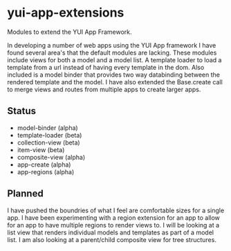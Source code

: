 yui-app-extensions
==================

Modules to extend the YUI App Framework.

In developing a number of web apps using the YUI App framework I have found several area's that the default modules are lacking. These modules include views for both a model and a model list. A template loader to load a template from a url instead of having every template in the dom. Also included is a model binder that provides two way databinding between the rendered template and the model. I have also extended the Base.create call to merge views and routes from multiple apps to create larger apps.

Status
------
* model-binder (alpha)
* template-loader (beta)
* collection-view (beta)
* item-view (beta)
* composite-view (alpha)
* app-create (alpha)
* app-regions (alpha)


Planned
-------
I have pushed the boundries of what I feel are comfortable sizes for a single app. I have been experimenting with a region extension for an app to allow for an app to have multiple regions to render views to. I will be looking at a list view that renders individual models and templates as part of a model list. I am also looking at a parent/child composite view for tree structures.